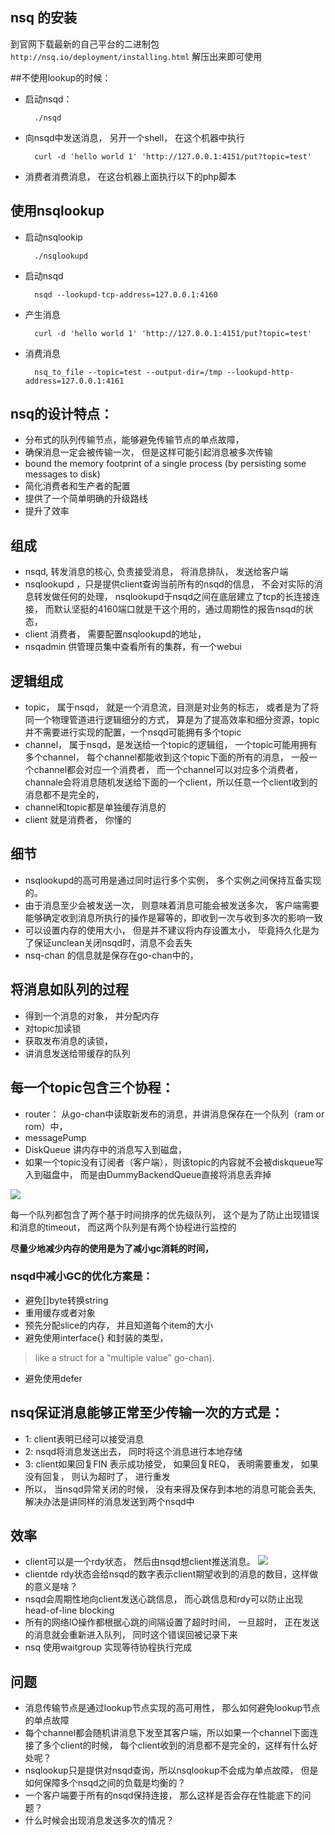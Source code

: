 ## nsq 的安装
到官网下载最新的自己平台的二进制包`http://nsq.io/deployment/installing.html` 解压出来即可使用

##不使用lookup的时候：
* 启动nsqd：
        
        ./nsqd 

* 向nsqd中发送消息， 另开一个shell， 在这个机器中执行

        curl -d 'hello world 1' 'http://127.0.0.1:4151/put?topic=test'

* 消费者消费消息， 在这台机器上面执行以下的php脚本





## 使用nsqlookup
* 启动nsqlookip

        ./nsqlookupd

* 启动nsqd

        nsqd --lookupd-tcp-address=127.0.0.1:4160

* 产生消息

        curl -d 'hello world 1' 'http://127.0.0.1:4151/put?topic=test'

* 消费消息       

        nsq_to_file --topic=test --output-dir=/tmp --lookupd-http-address=127.0.0.1:4161




## nsq的设计特点：
* 分布式的队列传输节点，能够避免传输节点的单点故障，
* 确保消息一定会被传输一次， 但是这样可能引起消息被多次传输
* bound the memory footprint of a single process (by persisting some messages to disk)
* 简化消费者和生产者的配置
* 提供了一个简单明确的升级路线
* 提升了效率


## 组成
* nsqd, 转发消息的核心, 负责接受消息， 将消息排队， 发送给客户端
* nsqlookupd ，只是提供client查询当前所有的nsqd的信息， 不会对实际的消息转发做任何的处理， nsqlookupd于nsqd之间在底层建立了tcp的长连接连接， 而默认坚挺的4160端口就是干这个用的，通过周期性的报告nsqd的状态，
* client 消费者， 需要配置nsqlookupd的地址，
* nsqadmin 供管理员集中查看所有的集群，有一个webui



## 逻辑组成
* topic， 属于nsqd， 就是一个消息流，目测是对业务的标志， 或者是为了将同一个物理管道进行逻辑细分的方式， 算是为了提高效率和细分资源，topic并不需要进行实现的配置，一个nsqd可能拥有多个topic
* channel， 属于nsqd，是发送给一个topic的逻辑组， 一个topic可能用拥有多个channel， 每个channel都能收到这个topic下面的所有的消息， 一般一个channel都会对应一个消费者， 而一个channel可以对应多个消费者，channale会将消息随机发送给下面的一个client，所以任意一个client收到的消息都不是完全的，
* channel和topic都是单独缓存消息的
* client 就是消费者， 你懂的



## 细节
* nsqlookupd的高可用是通过同时运行多个实例， 多个实例之间保持互备实现的。
* 由于消息至少会被发送一次， 则意味着消息可能会被发送多次， 客户端需要能够确定收到消息所执行的操作是幂等的，即收到一次与收到多次的影响一致
* 可以设置内存的使用大小， 但是并不建议将内存设置太小， 毕竟持久化是为了保证unclean关闭nsqd时，消息不会丢失
* nsq-chan 的信息就是保存在go-chan中的，


## 将消息如队列的过程
* 得到一个消息的对象， 并分配内存
* 对topic加读锁
* 获取发布消息的读锁，
* 讲消息发送给带缓存的队列

## 每一个topic包含三个协程：
* router： 从go-chan中读取新发布的消息，并讲消息保存在一个队列（ram or rom）中，
* messagePump
* DiskQueue 讲内存中的消息写入到磁盘，
* 如果一个topic没有订阅者（客户端），则该topic的内容就不会被diskqueue写入到磁盘中， 而是由DummyBackendQueue直接将消息丢弃掉

![](https://f.cloud.github.com/assets/187441/1698990/682fc358-5f76-11e3-9b05-3d5baba67f13.png)

每一个队列都包含了两个基于时间排序的优先级队列， 这个是为了防止出现错误和消息的timeout， 而这两个队列是有两个协程进行监控的

**尽量少地减少内存的使用是为了减小gc消耗的时间，**
### nsqd中减小GC的优化方案是：
* 避免[]byte转换string
* 重用缓存或者对象
* 预先分配slice的内存， 并且知道每个item的大小
* 避免使用interface{} 和封装的类型，
>like a struct for a “multiple value” go-chan).
* 避免使用defer


## nsq保证消息能够正常至少传输一次的方式是：
* 1: client表明已经可以接受消息
* 2: nsqd将消息发送出去， 同时将这个消息进行本地存储
* 3: client如果回复FIN 表示成功接受， 如果回复REQ， 表明需要重发， 如果没有回复， 则认为超时了， 进行重发
* 所以， 当nsqd异常关闭的时候， 没有来得及保存到本地的消息可能会丢失, 解决办法是讲同样的消息发送到两个nsqd中




## 效率
* client可以是一个rdy状态， 然后由nsqd想client推送消息。
![](http://media.tumblr.com/tumblr_mataigNDn61qj3yp2.png)
* clientde rdy状态会给nsqd的数字表示client期望收到的消息的数目，这样做的意义是啥？
* nsqd会周期性地向client发送心跳信息， 而心跳信息和rdy可以防止出现 head-of-line blocking
* 所有的网络IO操作都根据心跳的间隔设置了超时时间， 一旦超时， 正在发送的消息就会重新进入队列， 同时这个错误回被记录下来
* nsq 使用waitgroup 实现等待协程执行完成



## 问题
* 消息传输节点是通过lookup节点实现的高可用性， 那么如何避免lookup节点的单点故障
* 每个channel都会随机讲消息下发至其客户端，所以如果一个channel下面连接了多个client的时候， 每个client收到的消息都不是完全的，这样有什么好处呢？
* nsqlookup只是提供对nsqd查询，所以nsqlookup不会成为单点故障， 但是如何保障多个nsqd之间的负载是均衡的？
* 一个客户端要于所有的nsqd保持连接， 那么这样是否会存在性能底下的问题？
* 什么时候会出现消息发送多次的情况？

